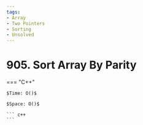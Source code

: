 ```yaml
---
tags:
- Array
- Two Pointers
- Sorting
- Unsolved
---
```



# 905. Sort Array By Parity

=== "C++"

    $Time: O()$

    $Space: O()$

    ``` c++
    ```